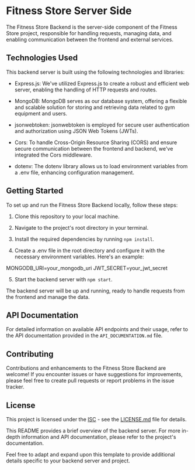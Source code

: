 # Fitness Store Server Side

The Fitness Store Backend is the server-side component of the Fitness Store project, responsible for handling requests, managing data, and enabling communication between the frontend and external services.

## Technologies Used

This backend server is built using the following technologies and libraries:

* Express.js: We've utilized Express.js to create a robust and   efficient web server, enabling the handling of HTTP requests and routes.

* MongoDB: MongoDB serves as our database system, offering a flexible and scalable solution for storing and retrieving data related to gym equipment and users.

* jsonwebtoken: jsonwebtoken is employed for secure user authentication and authorization using JSON Web Tokens (JWTs).

* Cors: To handle Cross-Origin Resource Sharing (CORS) and ensure secure communication between the frontend and backend, we've integrated the Cors middleware.

* dotenv: The dotenv library allows us to load environment variables from a .env file, enhancing configuration management.


## Getting Started

To set up and run the Fitness Store Backend locally, follow these steps:

1. Clone this repository to your local machine.

2. Navigate to the project's root directory in your terminal.

3. Install the required dependencies by running `npm install`.

4. Create a .env file in the root directory and configure it with the necessary environment variables. Here's an example:

MONGODB_URI=your_mongodb_uri
JWT_SECRET=your_jwt_secret

5. Start the backend server with `npm start`.

The backend server will be up and running, ready to handle requests from the frontend and manage the data.


## API Documentation

For detailed information on available API endpoints and their usage, refer to the API documentation provided in the `API_DOCUMENTATION.md` file.


## Contributing

Contributions and enhancements to the Fitness Store Backend are welcome! If you encounter issues or have suggestions for improvements, please feel free to create pull requests or report problems in the issue tracker.


## License

This project is licensed under the [ISC](ISC) - see the [LICENSE.md](LICENSE.md) file for details.


This README provides a brief overview of the backend server. For more in-depth information and API documentation, please refer to the project's documentation.

Feel free to adapt and expand upon this template to provide additional details specific to your backend server and project.